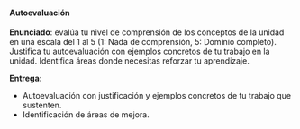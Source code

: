 #### Autoevaluación

**Enunciado**: evalúa tu nivel de comprensión de los conceptos de la unidad en una escala del 1 al 5 (1: Nada de comprensión, 5: Dominio completo). Justifica tu autoevaluación con ejemplos concretos de tu trabajo en la unidad. Identifica áreas donde necesitas reforzar tu aprendizaje.

**Entrega**: 

- Autoevaluación con justificación y ejemplos concretos de tu trabajo que sustenten. 
- Identificación de áreas de mejora.